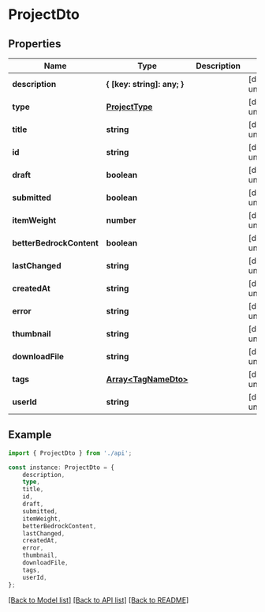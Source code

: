 # ProjectDto


## Properties

Name | Type | Description | Notes
------------ | ------------- | ------------- | -------------
**description** | **{ [key: string]: any; }** |  | [default to undefined]
**type** | [**ProjectType**](ProjectType.md) |  | [default to undefined]
**title** | **string** |  | [default to undefined]
**id** | **string** |  | [default to undefined]
**draft** | **boolean** |  | [default to undefined]
**submitted** | **boolean** |  | [default to undefined]
**itemWeight** | **number** |  | [default to undefined]
**betterBedrockContent** | **boolean** |  | [default to undefined]
**lastChanged** | **string** |  | [default to undefined]
**createdAt** | **string** |  | [default to undefined]
**error** | **string** |  | [default to undefined]
**thumbnail** | **string** |  | [default to undefined]
**downloadFile** | **string** |  | [default to undefined]
**tags** | [**Array&lt;TagNameDto&gt;**](TagNameDto.md) |  | [default to undefined]
**userId** | **string** |  | [default to undefined]

## Example

```typescript
import { ProjectDto } from './api';

const instance: ProjectDto = {
    description,
    type,
    title,
    id,
    draft,
    submitted,
    itemWeight,
    betterBedrockContent,
    lastChanged,
    createdAt,
    error,
    thumbnail,
    downloadFile,
    tags,
    userId,
};
```

[[Back to Model list]](../README.md#documentation-for-models) [[Back to API list]](../README.md#documentation-for-api-endpoints) [[Back to README]](../README.md)
